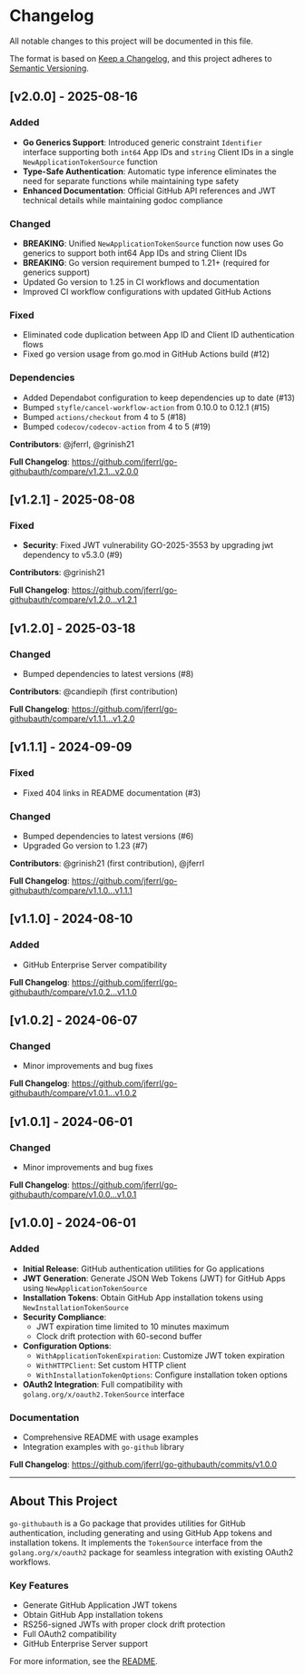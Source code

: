 # Changelog

All notable changes to this project will be documented in this file.

The format is based on [Keep a Changelog](https://keepachangelog.com/en/1.0.0/),
and this project adheres to [Semantic Versioning](https://semver.org/spec/v2.0.0.html).

## [v2.0.0] - 2025-08-16

### Added

- **Go Generics Support**: Introduced generic constraint `Identifier` interface supporting both `int64` App IDs and `string` Client IDs in a single `NewApplicationTokenSource` function
- **Type-Safe Authentication**: Automatic type inference eliminates the need for separate functions while maintaining type safety
- **Enhanced Documentation**: Official GitHub API references and JWT technical details while maintaining godoc compliance

### Changed

- **BREAKING**: Unified `NewApplicationTokenSource` function now uses Go generics to support both int64 App IDs and string Client IDs
- **BREAKING**: Go version requirement bumped to 1.21+ (required for generics support)
- Updated Go version to 1.25 in CI workflows and documentation
- Improved CI workflow configurations with updated GitHub Actions

### Fixed

- Eliminated code duplication between App ID and Client ID authentication flows
- Fixed go version usage from go.mod in GitHub Actions build (#12)

### Dependencies

- Added Dependabot configuration to keep dependencies up to date (#13)
- Bumped `styfle/cancel-workflow-action` from 0.10.0 to 0.12.1 (#15)
- Bumped `actions/checkout` from 4 to 5 (#18)
- Bumped `codecov/codecov-action` from 4 to 5 (#19)

**Contributors**: @jferrl, @grinish21

**Full Changelog**: <https://github.com/jferrl/go-githubauth/compare/v1.2.1...v2.0.0>

## [v1.2.1] - 2025-08-08

### Fixed

- **Security**: Fixed JWT vulnerability GO-2025-3553 by upgrading jwt dependency to v5.3.0 (#9)

**Contributors**: @grinish21

**Full Changelog**: <https://github.com/jferrl/go-githubauth/compare/v1.2.0...v1.2.1>

## [v1.2.0] - 2025-03-18

### Changed

- Bumped dependencies to latest versions (#8)

**Contributors**: @candiepih (first contribution)

**Full Changelog**: <https://github.com/jferrl/go-githubauth/compare/v1.1.1...v1.2.0>

## [v1.1.1] - 2024-09-09

### Fixed

- Fixed 404 links in README documentation (#3)

### Changed

- Bumped dependencies to latest versions (#6)
- Upgraded Go version to 1.23 (#7)

**Contributors**: @grinish21 (first contribution), @jferrl

**Full Changelog**: <https://github.com/jferrl/go-githubauth/compare/v1.1.0...v1.1.1>

## [v1.1.0] - 2024-08-10

### Added

- GitHub Enterprise Server compatibility

**Full Changelog**: <https://github.com/jferrl/go-githubauth/compare/v1.0.2...v1.1.0>

## [v1.0.2] - 2024-06-07

### Changed

- Minor improvements and bug fixes

**Full Changelog**: <https://github.com/jferrl/go-githubauth/compare/v1.0.1...v1.0.2>

## [v1.0.1] - 2024-06-01

### Changed

- Minor improvements and bug fixes

**Full Changelog**: <https://github.com/jferrl/go-githubauth/compare/v1.0.0...v1.0.1>

## [v1.0.0] - 2024-06-01

### Added

- **Initial Release**: GitHub authentication utilities for Go applications
- **JWT Generation**: Generate JSON Web Tokens (JWT) for GitHub Apps using `NewApplicationTokenSource`
- **Installation Tokens**: Obtain GitHub App installation tokens using `NewInstallationTokenSource`
- **Security Compliance**:
  - JWT expiration time limited to 10 minutes maximum
  - Clock drift protection with 60-second buffer
- **Configuration Options**:
  - `WithApplicationTokenExpiration`: Customize JWT token expiration
  - `WithHTTPClient`: Set custom HTTP client
  - `WithInstallationTokenOptions`: Configure installation token options
- **OAuth2 Integration**: Full compatibility with `golang.org/x/oauth2.TokenSource` interface

### Documentation

- Comprehensive README with usage examples
- Integration examples with `go-github` library

**Full Changelog**: <https://github.com/jferrl/go-githubauth/commits/v1.0.0>

---

## About This Project

`go-githubauth` is a Go package that provides utilities for GitHub authentication, including generating and using GitHub App tokens and installation tokens. It implements the `TokenSource` interface from the `golang.org/x/oauth2` package for seamless integration with existing OAuth2 workflows.

### Key Features

- Generate GitHub Application JWT tokens
- Obtain GitHub App installation tokens
- RS256-signed JWTs with proper clock drift protection
- Full OAuth2 compatibility
- GitHub Enterprise Server support

For more information, see the [README](README.md).
